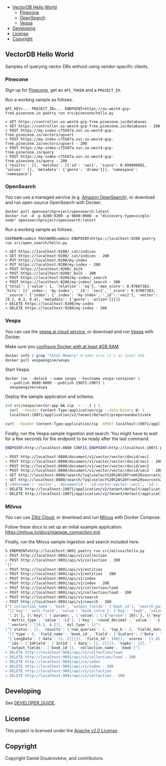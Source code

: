 - [VectorDB Hello World](#vectordb-hello-world)
  - [Pinecone](#pinecone)
  - [OpenSearch](#opensearch)
  - [Vespa](#vespa)
- [Developing](#developing)
- [License](#license)
- [Copyright](#copyright)

## VectorDB Hello World

Samples of querying vector DBs without using vendor-specific clients.

### Pinecone

Sign up for [Pinecone](https://pinecone.io), get an `API_TOKEN` and a `PROJECT_ID`.

Run a working sample as follows.

```
API_KEY=... PROJECT_ID=... ENDPOINT=https://us-west4-gcp-free.pinecone.io poetry run src/pinecone/hello.py

> GET https://controller.us-west4-gcp-free.pinecone.io/databases
< GET https://controller.us-west4-gcp-free.pinecone.io/databases - 200
> POST https://my-index-c7556fa.svc.us-west4-gcp-free.pinecone.io/vectors/upsert
< POST https://my-index-c7556fa.svc.us-west4-gcp-free.pinecone.io/vectors/upsert - 200
> POST https://my-index-c7556fa.svc.us-west4-gcp-free.pinecone.io/query
< POST https://my-index-c7556fa.svc.us-west4-gcp-free.pinecone.io/query - 200
{'results': [], 'matches': [{'id': 'vec1', 'score': 0.999999881, 'values': [], 'metadata': {'genre': 'drama'}}], 'namespace': 'namespace'}
```

### OpenSearch

You can use a managed service (e.g. [Amazon OpenSearch](https://aws.amazon.com/opensearch-service/)), or download and run open-source OpenSearch with Docker.

```
docker pull opensearchproject/opensearch:latest
docker run -d -p 9200:9200 -p 9600:9600 -e "discovery.type=single-node" opensearchproject/opensearch:latest
```

Run a working sample as follows.

```
USERNAME=admin PASSWORD=admin ENDPOINT=https://localhost:9200 poetry run src/open_search/hello.py

> GET https://localhost:9200/_cat/indices
< GET https://localhost:9200/_cat/indices - 200
> PUT https://localhost:9200/my-index
< PUT https://localhost:9200/my-index - 200
> POST https://localhost:9200/_bulk
< POST https://localhost:9200/_bulk - 200
> POST https://localhost:9200/my-index/_search
< POST https://localhost:9200/my-index/_search - 200
{'total': {'value': 1, 'relation': 'eq'}, 'max_score': 0.97087383, 'hits': [{'_index': 'my-index', '_id': 'vec1', '_score': 0.97087383, '_source': {'index': {'_index': 'my-index', '_id': 'vec2'}, 'vector': [0.2, 0.3, 0.4], 'metadata': {'genre': 'action'}}}]}
> DELETE https://localhost:9200/my-index
< DELETE https://localhost:9200/my-index - 200
```

### Vespa

You can use the [vespa.ai cloud service](https://cloud.vespa.ai/), or download and run [Vespa](https://vespa.ai/) with Docker.

Make sure you [configure Docker with at least 4GB RAM](https://docs.docker.com/desktop/settings/mac/#resources).

```sh
docker info | grep "Total Memory" # make sure it's at least 4Gb
docker pull vespaengine/vespa
```

Start Vespa.

```
docker run --detach --name vespa --hostname vespa-container \
  --publish 8080:8080 --publish 19071:19071 \
  vespaengine/vespa
```

Deploy the sample application and schema.

```sh
(cd src/vespa/vector-app && zip -r - .) | \
  curl --header Content-Type:application/zip --data-binary @- \
  localhost:19071/application/v2/tenant/default/prepareandactivate

curl --header Content-Type:application/zip -XPOST localhost:19071/application/v2/tenant/default/session
```

Finally, run the Vespa sample ingestion and search. You might have to wait for a few seconds for the endpoint to be ready after the last command.

```sh
ENDPOINT=http://localhost:8080 CONFIG_ENDPOINT=http://localhost:19071 poetry run src/vespa/hello.py

> POST http://localhost:8080/document/v1/vector/vector/docid/vec1
< POST http://localhost:8080/document/v1/vector/vector/docid/vec1 - 200
> POST http://localhost:8080/document/v1/vector/vector/docid/vec2
< POST http://localhost:8080/document/v1/vector/vector/docid/vec2 - 200
> GET http://localhost:8080/search/?yql=select%20%2A%20from%20sources%20%2A%20where%20%7BtargetHits%3A%201%7D%20nearestNeighbor%28values%2Cvector_query_embedding%29&ranking.profile=vector_similarity&hits=1&input.query%28vector_query_embedding%29=%5B0.1%2C0.2%2C0.3%5D
< GET http://localhost:8080/search/?yql=select%20%2A%20from%20sources%20%2A%20where%20%7BtargetHits%3A%201%7D%20nearestNeighbor%28values%2Cvector_query_embedding%29&ranking.profile=vector_similarity&hits=1&input.query%28vector_query_embedding%29=%5B0.1%2C0.2%2C0.3%5D - 200
{'sddocname': 'vector', 'documentid': 'id:vector:vector::vec1', 'id': 'vec1', 'values': {'type': 'tensor<float>(x[3])', 'values': [0.10000000149011612, 0.20000000298023224, 0.30000001192092896]}, 'metadata': {'genre': 'drama'}}
> DELETE http://localhost:19071/application/v2/tenant/default/application/default
< DELETE http://localhost:19071/application/v2/tenant/default/application/default - 200
```

### Milvus

You can use [Zilliz Cloud](https://cloud.zilliz.com/), or download and run [Milvus](https://milvus.io/docs/install_standalone-docker.md) with Docker Compose.

Follow these docs to set up an initial example application: https://milvus.io/docs/manage_connection.md.

Finally, run the Milvus sample ingestion and search included here. 

```sh
% ENDPOINT=http://localhost:9091 poetry run src/milvus/hello.py 
> POST http://localhost:9091/api/v1/collection
< POST http://localhost:9091/api/v1/collection - 200
'{}'
> POST http://localhost:9091/api/v1/entities
< POST http://localhost:9091/api/v1/entities - 200
> POST http://localhost:9091/api/v1/index
< POST http://localhost:9091/api/v1/index - 200
> POST http://localhost:9091/api/v1/collection/load
< POST http://localhost:9091/api/v1/collection/load - 200
> POST http://localhost:9091/api/v1/search
< POST http://localhost:9091/api/v1/search - 200
("{'collection_name': 'book', 'output_fields': ['book_id'], 'search_params': "
 "[{'key': 'anns_field', 'value': 'book_intro'}, {'key': 'topk', 'value': "
 '\'2\'}, {\'key\': \'params\', \'value\': \'{"nprobe": 10}\'}, {\'key\': '
 "'metric_type', 'value': 'L2'}, {'key': 'round_decimal', 'value': '-1'}], "
 "'vectors': [[0.1, 0.2]], 'dsl_type': 1}")
("{'status': {}, 'results': {'num_queries': 1, 'top_k': 2, 'fields_data': "
 "[{'type': 5, 'field_name': 'book_id', 'Field': {'Scalars': {'Data': "
 "{'LongData': {'data': [1, 2]}}}}, 'field_id': 100}], 'scores': [1.45, 4.25], "
 "'ids': {'IdField': {'IntId': {'data': [1, 2]}}}, 'topks': [2], "
 "'output_fields': ['book_id']}, 'collection_name': 'book'}")
> DELETE http://localhost:9091/api/v1/collection/load
< DELETE http://localhost:9091/api/v1/collection/load - 200
> DELETE http://localhost:9091/api/v1/index
< DELETE http://localhost:9091/api/v1/index - 200
> DELETE http://localhost:9091/api/v1/collection
< DELETE http://localhost:9091/api/v1/collection - 200

```

## Developing

See [DEVELOPER_GUIDE](DEVELOPER_GUIDE.md).

## License

This project is licensed under the [Apache v2.0 License](LICENSE.txt).

## Copyright

Copyright Daniel Doubrovkine, and contributors.
